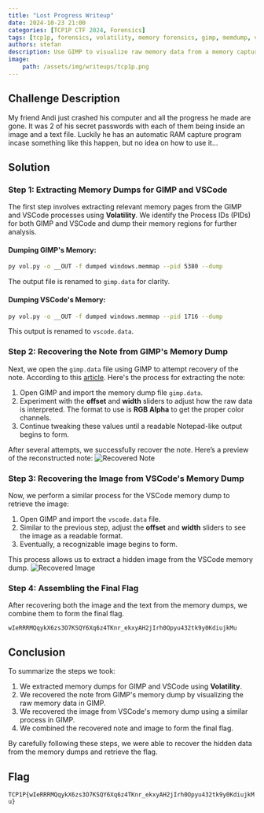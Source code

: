 ```yaml
---
title: "Lost Progress Writeup"
date: 2024-10-23 21:00
categories: [TCP1P CTF 2024, Forensics]
tags: [tcp1p, forensics, volatility, memory forensics, gimp, memdump, visualizing raw memory]
authors: stefan
description: Use GIMP to visualize raw memory data from a memory capture, reveal the passwords, one from an image editor and another from a text editor and combine them to get the flag.
image:
    path: /assets/img/writeups/tcp1p.png
---
```


## Challenge Description

My friend Andi just crashed his computer and all the progress he made are gone. It was 2 of his secret passwords with each of them being inside an image and a text file. Luckily he has an automatic RAM capture program incase something like this happen, but no idea on how to use it...

## Solution

### Step 1: Extracting Memory Dumps for GIMP and VSCode

The first step involves extracting relevant memory pages from the GIMP and VSCode processes using **Volatility**. We identify the Process IDs (PIDs) for both GIMP and VSCode and dump their memory regions for further analysis.

#### Dumping GIMP's Memory:

```bash
py vol.py -o __OUT -f dumped windows.memmap --pid 5380 --dump
```

The output file is renamed to `gimp.data` for clarity.

#### Dumping VSCode's Memory:

```bash
py vol.py -o __OUT -f dumped windows.memmap --pid 1716 --dump
```

This output is renamed to `vscode.data`.

### Step 2: Recovering the Note from GIMP's Memory Dump

Next, we open the `gimp.data` file using GIMP to attempt recovery of the note. According to this [article](https://beguier.eu/nicolas/articles/security-tips-2-volatility-gimp.html). Here's the process for extracting the note:

1. Open GIMP and import the memory dump file `gimp.data`.
2. Experiment with the **offset** and **width** sliders to adjust how the raw data is interpreted. The format to use is **RGB Alpha** to get the proper color channels.
3. Continue tweaking these values until a readable Notepad-like output begins to form.

After several attempts, we successfully recover the note. Here’s a preview of the reconstructed note:
![Recovered Note](https://i.imgur.com/DYoxBvx.png)

### Step 3: Recovering the Image from VSCode's Memory Dump

Now, we perform a similar process for the VSCode memory dump to retrieve the image:

1. Open GIMP and import the `vscode.data` file.
2. Similar to the previous step, adjust the **offset** and **width** sliders to see the image as a readable format.
3. Eventually, a recognizable image begins to form.

This process allows us to extract a hidden image from the VSCode memory dump.
![Recovered Image](https://i.imgur.com/9vekobS.png)

### Step 4: Assembling the Final Flag

After recovering both the image and the text from the memory dumps, we combine them to form the final flag.

```plaintext
wIeRRRMQqykX6zs3O7KSQY6Xq6z4TKnr_ekxyAH2jIrh0Opyu432tk9y0KdiujkMu
```

## Conclusion

To summarize the steps we took:

1. We extracted memory dumps for GIMP and VSCode using **Volatility**.
2. We recovered the note from GIMP's memory dump by visualizing the raw memory data in GIMP.
3. We recovered the image from VSCode's memory dump using a similar process in GIMP.
4. We combined the recovered note and image to form the final flag.

By carefully following these steps, we were able to recover the hidden data from the memory dumps and retrieve the flag.

## Flag

`TCP1P{wIeRRRMQqykX6zs3O7KSQY6Xq6z4TKnr_ekxyAH2jIrh0Opyu432tk9y0KdiujkMu}`
